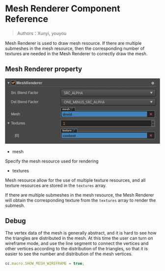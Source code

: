 # Mesh Renderer Component Reference

> Authors：Xunyi, youyou

Mesh Renderer is used to draw mesh resource. If there are multiple submeshes in the mesh resource, then the corresponding number of textures are needed in the Mesh Renderer to correctly draw the mesh.

## Mesh Renderer property

![](img/mesh_renderer.png)

- mesh  

Specify the mesh resource used for rendering

- textures  

Mesh resource allow for the use of multiple texture resources, and all texture resources are stored in the `textures` array.<br>

If there are multiple submeshes in the mesh resource, the Mesh Renderer will obtain the corresponding texture from the `textures` array to render the submesh.

## Debug

The vertex data of the mesh is generally abstract, and it is hard to see how the triangles are distributed in the mesh. At this time the user can turn on wireframe mode, and use the line segment to connect the vertices and other vertices according to the distribution of the triangles, so that it is easier to see the number and distribution of the mesh vertices.

```javascript
cc.macro.SHOW_MESH_WIREFRAME = true;
```
